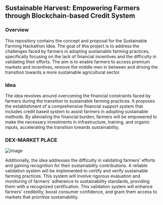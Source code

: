 ## Sustainable Harvest: Empowering Farmers through Blockchain-based Credit System

### Overview

This repository contains the concept and proposal for the Sustainable Farming Hackathon Idea. The goal of this project is to address the challenges faced by farmers in adopting sustainable farming practices, specifically focusing on the lack of financial incentives and the difficulty in validating their efforts. The aim is to enable farmers to access premium markets and incentives, remove the middle men in between and driving the transition towards a more sustainable agricultural sector.

### Idea

The idea revolves around overcoming the financial constraints faced by farmers during the transition to sustainable farming practices. It proposes the establishment of a comprehensive financial support system that includes credit based system to assist farmers in adopting sustainable methods. By alleviating the financial burden, farmers will be empowered to make the necessary investments in infrastructure, training, and organic inputs, accelerating the transition towards sustainability.

### DEX-MARKET PLACE
![image](https://github.com/Yogesh01000100/HACK-SRM-TEAM-BLOCKHIVE/assets/90953665/a5ce999d-20df-40b6-8753-dc9a92d243b8)


Additionally, the idea addresses the difficulty in validating farmers' efforts and gaining recognition for their sustainability contributions. A reliable validation system will be implemented to certify and verify sustainable farming practices. This system will involve rigorous evaluation and monitoring of farmers' adherence to sustainability standards, providing them with a recognized certification. This validation system will enhance farmers' credibility, boost consumer confidence, and grant them access to markets that prioritize sustainability.

